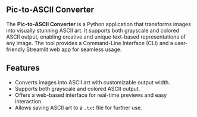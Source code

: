 ## Pic-to-ASCII Converter

The **Pic-to-ASCII Converter** is a Python application that transforms images into visually stunning ASCII art. It supports both grayscale and colored ASCII output, enabling creative and unique text-based representations of any image. The tool provides a Command-Line Interface (CLI) and a user-friendly Streamlit web app for seamless usage.

## Features
- Converts images into ASCII art with customizable output width.
- Supports both grayscale and colored ASCII output.
- Offers a web-based interface for real-time previews and easy interaction.
- Allows saving ASCII art to a `.txt` file for further use.

